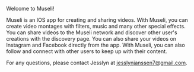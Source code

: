 Welcome to Museli!

Museli is an IOS app for creating and sharing videos. With Museli, you can create video montages with filters, music and many other special effects. You can share videos to the Museli network and discover other user's creations with the discovery page. You can also share your videos on Instagram and Facebook directly from the app. With Museli, you can also follow and connect with other users to keep up with their content. 

For any questions, please contact Jesslyn at jesslynjanssen7@gmail.com. 


